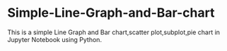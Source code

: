 # Simple-Line-Graph-and-Bar-chart
This is a simple Line Graph and Bar chart,scatter plot,subplot,pie chart in Jupyter Notebook using Python. 
